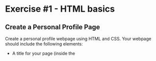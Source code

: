 # Exercise #1 - HTML basics

## Create a Personal Profile Page

Create a personal profile webpage using HTML and CSS. Your webpage should include the following elements:

- A title for your page (inside the <title> tag).
- A heading with your name (use one of the <h1> to <h6> tags).
- An image of yourself (use the <img> tag).
- A paragraph about yourself (use the <p> tag).
- A list of your hobbies or interests (use the <ul> and <li> tags).
- A link to your social media profile (use the <a> tag).

